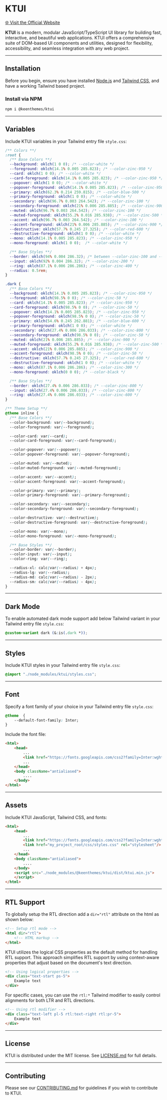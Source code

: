# KTUI

[🌐 Visit the Official Website](https://ktui.io)

**KTUI** is a modern, modular JavaScript/TypeScript UI library for building fast, interactive, and beautiful web applications. KTUI offers a comprehensive suite of DOM-based UI components and utilities, designed for flexibility, accessibility, and seamless integration with any web project.

---

## Installation

Before you begin, ensure you have installed [Node.js](https://nodejs.org) and [Tailwind CSS](https://tailwindcss.com/), and have a working Tailwind based project.

### Install via NPM

```bash
npm i @keenthemes/ktui
```

---

## Variables

Include KTUI variables in your Tailwind entry file `style.css`:

```css
/** Colors **/
:root {
  /** Base Colors **/
  --background: oklch(1 0 0); /* --color-white */
  --foreground: oklch(14.1% 0.005 285.823); /* --color-zinc-950 */
  --card: oklch(1 0 0); /* --color-white */
  --card-foreground: oklch(14.1% 0.005 285.823); /* --color-zinc-950 */
  --popover: oklch(1 0 0); /* --color-white */
  --popover-foreground: oklch(14.1% 0.005 285.823); /* --color-zinc-950 */
  --primary: oklch(62.3% 0.214 259.815); /* --color-blue-500 */
  --primary-foreground: oklch(1 0 0); /* --color-white */
  --secondary: oklch(96.7% 0.003 264.542); /* --color-zinc-100 */
  --secondary-foreground: oklch(21% 0.006 285.885); /* --color-zinc-900 */
  --muted: oklch(96.7% 0.003 264.542); /* --color-zinc-100 */
  --muted-foreground: oklch(55.2% 0.016 285.938); /* --color-zinc-500 */
  --accent: oklch(96.7% 0.003 264.542); /* --color-zinc-100 */
  --accent-foreground: oklch(21% 0.006 285.885); /* --color-zinc-900 */
  --destructive: oklch(57.7% 0.245 27.325); /* --color-red-600 */
  --destructive-foreground: oklch(1 0 0); /* --color-white */
  --mono: oklch(14.1% 0.005 285.823); /* --color-zinc-950 */
  --mono-foreground: oklch(1 0 0);  /* --color-white */

  /** Base Styles **/
  --border: oklch(94% 0.004 286.32); /* between --color-zinc-100 and --color-zinc-200 */
  --input: oklch(92% 0.004 286.32); /* --color-zinc-200 */
  --ring: oklch(87.1% 0.006 286.286); /* --color-zinc-400 */
  --radius: 0.5rem;
}

.dark {
  /** Base Colors **/
  --background: oklch(14.1% 0.005 285.823); /* --color-zinc-950 */
  --foreground: oklch(98.5% 0 0); /* --color-zinc-50 */
  --card: oklch(14.1% 0.005 285.823); /* --color-zinc-950 */
  --card-foreground: oklch(98.5% 0 0); /* --color-zinc-50 */
  --popover: oklch(14.1% 0.005 285.823); /* --color-zinc-950 */
  --popover-foreground: oklch(98.5% 0 0); /* --color-zinc-50 */
  --primary: oklch(54.6% 0.245 262.881); /* --color-blue-600 */
  --primary-foreground: oklch(1 0 0); /* --color-white */
  --secondary: oklch(27.4% 0.006 286.033); /* --color-zinc-800 */
  --secondary-foreground: oklch(98.5% 0 0); /* --color-zinc-50 */
  --muted: oklch(21% 0.006 285.885); /* --color-zinc-900 */
  --muted-foreground: oklch(55.2% 0.016 285.938); /* --color-zinc-500 */
  --accent: oklch(21% 0.006 285.885); /* --color-zinc-900 */
  --accent-foreground: oklch(98.5% 0 0); /* --color-zinc-50 */
  --destructive: oklch(57.7% 0.245 27.325); /* --color-red-600 */
  --destructive-foreground: oklch(1 0 0); /* --color-white */
  --mono: oklch(87.1% 0.006 286.286); /* --color-zinc-300 */
  --mono-foreground: oklch(0 0 0); /* --color-black */

  /** Base Styles **/
  --border: oklch(27.4% 0.006 286.033); /* --color-zinc-800 */
  --input: oklch(27.4% 0.006 286.033); /* --color-zinc-800 */
  --ring: oklch(27.4% 0.006 286.033); /* --color-zinc-600 */
}

/** Theme Setup **/
@theme inline {
  /** Base Colors **/
  --color-background: var(--background);
  --color-foreground: var(--foreground);

  --color-card: var(--card);
  --color-card-foreground: var(--card-foreground);

  --color-popover: var(--popover);
  --color-popover-foreground: var(--popover-foreground);

  --color-muted: var(--muted);
  --color-muted-foreground: var(--muted-foreground);

  --color-accent: var(--accent);
  --color-accent-foreground: var(--accent-foreground);

  --color-primary: var(--primary);
  --color-primary-foreground: var(--primary-foreground);

  --color-secondary: var(--secondary);
  --color-secondary-foreground: var(--secondary-foreground);

  --color-destructive: var(--destructive);
  --color-destructive-foreground: var(--destructive-foreground);

  --color-mono: var(--mono);
  --color-mono-foreground: var(--mono-foreground);

  /** Base Styles **/
  --color-border: var(--border);
  --color-input: var(--input);
  --color-ring: var(--ring);

  --radius-xl: calc(var(--radius) + 4px);
  --radius-lg: var(--radius);
  --radius-md: calc(var(--radius) - 2px);
  --radius-sm: calc(var(--radius) - 4px);
}
```

---

## Dark Mode

To enable automated dark mode support add below Tailwind variant in your Tailwind entry file `style.css`:

```css
@custom-variant dark (&:is(.dark *));
```

---

## Styles

Include KTUI styles in your Tailwind entry file `style.css`:

```css
@import "./node_modules/ktui/styles.css";
```

---

## Font

Specify a font family of your choice in your Tailwind entry file `style.css`:

```css
@theme  {
	--default-font-family: Inter;
}
```

Include the font file:

```html
<html>
	<head>
		...
		<link href="https://fonts.googleapis.com/css2?family=Inter:wght@400;500;600;700&display=swap" rel="stylesheet"/>
		...
	</head>
	<body className="antialiased">
		....
	</body>
</html>
```

---

## Assets

Include KTUI JavaScript, Tailwind CSS, and fonts:

```html
<html>
	<head>
		...
		<link href="https://fonts.googleapis.com/css2?family=Inter:wght@400;500;600;700&display=swap" rel="stylesheet"/>
		<link href="my_project_root/css/styles.css" rel="stylesheet"/>
		...
	</head>
	<body className="antialiased">
		....
	</body>
	<script src="./node_modules/@keenthemes/ktui/dist/ktui.min.js">
	</script>
</html>
```

---

## RTL Support

To globally setup the RTL direction add a `dir="rtl"` attribute on the html as shown below:

```html
<!-- Setup rtl mode -->
<html dir="rtl">
	<!-- HTML markup -->
</html>
```

KTUI utilizes the logical CSS properties as the default method for handling RTL support. This approach simplifies RTL support by using context-aware properties that adjust based on the document's text direction.

```html
<!-- Using logical properties -->
<div class="text-start ps-5">
	Example text
</div>
```

For specific cases, you can use the `rtl:*` Tailwind modifier to easily control alignments for both LTR and RTL directions.

```html
<!-- Using rtl modifier -->
<div class="text-left pl-5 rtl:text-right rtl:pr-5">
	Example text
</div>
```

---

## License

KTUI is distributed under the MIT license. See [LICENSE.md](https://github.com/keenthemes/reui/blob/main/LICENSE.md) for full details.

---

## Contributing

Please see our [CONTRIBUTING.md](https://github.com/keenthemes/reui/blob/main/CONTRIBUTING.md) for guidelines if you wish to contribute to KTUI.
